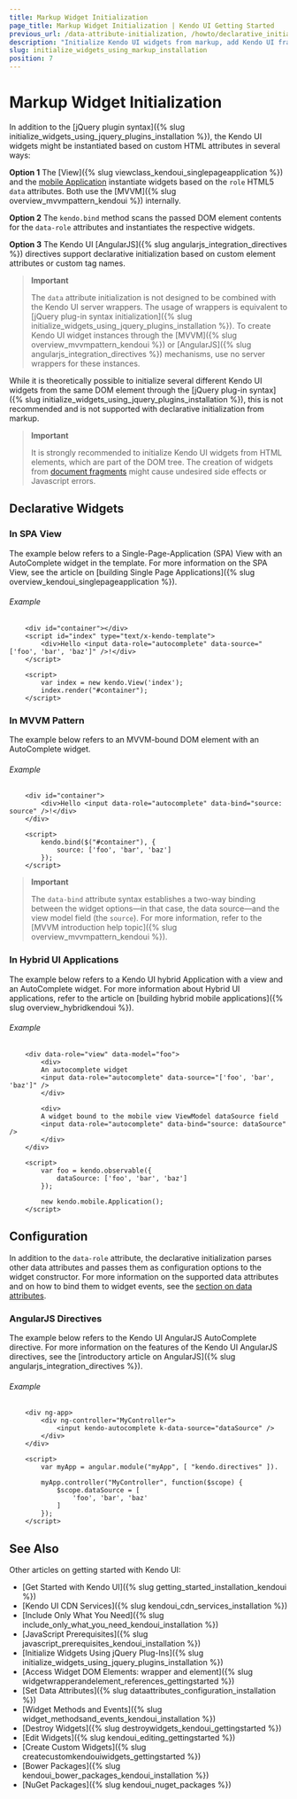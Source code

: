 ```yaml
---
title: Markup Widget Initialization
page_title: Markup Widget Initialization | Kendo UI Getting Started
previous_url: /data-attribute-initialization, /howto/declarative_initialization, /basics/markup, /intro/markup
description: "Initialize Kendo UI widgets from markup, add Kendo UI frameworks to your application, and use AngularJS or MVVM to configure Kendo UI."
slug: initialize_widgets_using_markup_installation
position: 7
---
```


# Markup Widget Initialization

In addition to the [jQuery plugin syntax]({% slug initialize_widgets_using_jquery_plugins_installation %}), the Kendo UI widgets might be instantiated based on custom HTML attributes in several ways:

**Option 1** The [View]({% slug viewclass_kendoui_singlepageapplication %}) and the [mobile Application](/controls/hybrid/application) instantiate widgets based on the `role` HTML5 `data` attributes. Both use the [MVVM]({% slug overview_mvvmpattern_kendoui %}) internally.  

**Option 2** The `kendo.bind` method scans the passed DOM element contents for the `data-role` attributes and instantiates the respective widgets.  

**Option 3** The Kendo UI [AngularJS]({% slug angularjs_integration_directives %}) directives support declarative initialization based on custom element attributes or custom tag names.

> **Important**
>
> The `data` attribute initialization is not designed to be combined with the Kendo UI server wrappers. The usage of wrappers is equivalent to [jQuery plug-in syntax initialization]({% slug initialize_widgets_using_jquery_plugins_installation %}). To create Kendo UI widget instances through the [MVVM]({% slug overview_mvvmpattern_kendoui %}) or [AngularJS]({% slug angularjs_integration_directives %}) mechanisms, use no server wrappers for these instances.

While it is theoretically possible to initialize several different Kendo UI widgets from the same DOM element through the [jQuery plug-in syntax]({% slug initialize_widgets_using_jquery_plugins_installation %}), this is not recommended and is not supported with declarative initialization from markup.

> **Important**
>
> It is strongly recommended to initialize Kendo UI widgets from HTML elements, which are part of the DOM tree. The creation of widgets from [document fragments](https://developer.mozilla.org/en-US/docs/Web/API/DocumentFragment) might cause undesired side effects or Javascript errors.

## Declarative Widgets

### In SPA View

The example below refers to a Single-Page-Application (SPA) View with an AutoComplete widget in the template. For more information on the SPA View, see the article on [building Single Page Applications]({% slug overview_kendoui_singlepageapplication %}).

###### Example

```
    <div id="container"></div>
    <script id="index" type="text/x-kendo-template">
        <div>Hello <input data-role="autocomplete" data-source="['foo', 'bar', 'baz']" />!</div>
    </script>

    <script>
        var index = new kendo.View('index');
        index.render("#container");
    </script>
```

### In MVVM Pattern

The example below refers to an MVVM-bound DOM element with an AutoComplete widget.

###### Example

```
    <div id="container">
        <div>Hello <input data-role="autocomplete" data-bind="source: source" />!</div>
    </div>

    <script>
        kendo.bind($("#container"), {
            source: ['foo', 'bar', 'baz']
        });
    </script>
```

> **Important**
>
> The `data-bind` attribute syntax establishes a two-way binding between the widget options&mdash;in that case, the data source&mdash;and the view model field (the `source`). For more information, refer to the [MVVM introduction help topic]({% slug overview_mvvmpattern_kendoui %}).

### In Hybrid UI Applications

The example below refers to a Kendo UI hybrid Application with a view and an AutoComplete widget. For more information about Hybrid UI applications, refer to the article on [building hybrid mobile applications]({% slug overview_hybridkendoui %}).

###### Example

```
    <div data-role="view" data-model="foo">
        <div>
        An autocomplete widget
        <input data-role="autocomplete" data-source="['foo', 'bar', 'baz']" />
        </div>

        <div>
        A widget bound to the mobile view ViewModel dataSource field
        <input data-role="autocomplete" data-bind="source: dataSource" />
        </div>
    </div>

    <script>
        var foo = kendo.observable({
            dataSource: ['foo', 'bar', 'baz']
        });

        new kendo.mobile.Application();
    </script>
```

## Configuration

In addition to the `data-role` attribute, the declarative initialization parses other data attributes and passes them as configuration options to the widget constructor. For more information on the supported data attributes and on how to bind them to widget events, see the [section on data attributes](/framework/data-attribute-initialization).

### AngularJS Directives

The example below refers to the Kendo UI AngularJS AutoComplete directive. For more information on the features of the Kendo UI AngularJS directives, see the [introductory article on AngularJS]({% slug angularjs_integration_directives %}).

###### Example

```
    <div ng-app>
        <div ng-controller="MyController">
            <input kendo-autocomplete k-data-source="dataSource" />
        </div>
    </div>

    <script>
        var myApp = angular.module("myApp", [ "kendo.directives" ]).

        myApp.controller("MyController", function($scope) {
            $scope.dataSource = [
                'foo', 'bar', 'baz'
            ]
        });
    </script>
```

## See Also

Other articles on getting started with Kendo UI:

* [Get Started with Kendo UI]({% slug getting_started_installation_kendoui %})
* [Kendo UI CDN Services]({% slug kendoui_cdn_services_installation %})
* [Include Only What You Need]({% slug include_only_what_you_need_kendoui_installation %})
* [JavaScript Prerequisites]({% slug javascript_prerequisites_kendoui_installation %})
* [Initialize Widgets Using jQuery Plug-Ins]({% slug initialize_widgets_using_jquery_plugins_installation %})
* [Access Widget DOM Elements: wrapper and element]({% slug widgetwrapperandelement_references_gettingstarted %})
* [Set Data Attributes]({% slug dataattributes_configuration_installation %})
* [Widget Methods and Events]({% slug widget_methodsand_events_kendoui_installation %})
* [Destroy Widgets]({% slug destroywidgets_kendoui_gettingstarted %})
* [Edit Widgets]({% slug kendoui_editing_gettingstarted %})
* [Create Custom Widgets]({% slug createcustomkendouiwidgets_gettingstarted %})
* [Bower Packages]({% slug kendoui_bower_packages_kendoui_installation %})
* [NuGet Packages]({% slug kendoui_nuget_packages %})
